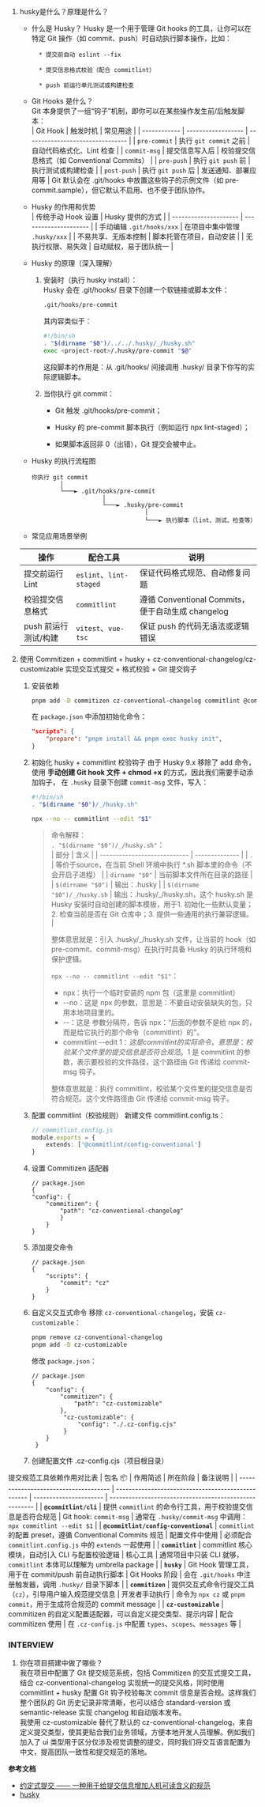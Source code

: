 1. husky是什么？原理是什么？
    * 什么是 Husky？
        Husky 是一个用于管理 Git hooks 的工具，让你可以在特定 Git 操作（如 commit、push）时自动执行脚本操作，比如：

            * 提交前自动 eslint --fix

            * 提交信息格式校验（配合 commitlint）

            * push 前运行单元测试或构建检查

    * Git Hooks 是什么？  
        Git 本身提供了一组“钩子”机制，即你可以在某些操作发生前/后触发脚本：  
        | Git Hook     | 触发时机               | 常见用途                             |
        | ------------ | ------------------ | -------------------------------- |
        | `pre-commit` | 执行 `git commit` 之前 | 自动代码格式化、Lint 检查                  |
        | `commit-msg` | 提交信息写入后            | 校验提交信息格式（如 Conventional Commits） |
        | `pre-push`   | 执行 `git push` 前    | 执行测试或构建检查                        |
        | `post-push`  | 执行 `git push` 后    | 发送通知、部署应用等                        |
        Git 默认会在 .git/hooks 中放置这些钩子的示例文件（如 pre-commit.sample），但它默认不启用、也不便于团队协作。

    * Husky 的作用和优势  
        | 传统手动 Hook 设置          | Husky 提供的方式           |
        | --------------------- | --------------------- |
        | 手动编辑 `.git/hooks/xxx` | 在项目中集中管理 `.husky/xxx` |
        | 不易共享、无版本控制            | 脚本托管在项目，自动安装          |
        | 无执行权限、易失效             | 自动赋权，易于团队统一           |

    * Husky 的原理（深入理解）
        1.  安装时（执行 husky install）：  
            Husky 会在 .git/hooks/ 目录下创建一个软链接或脚本文件：
            ```bash
            .git/hooks/pre-commit
            ```
            其内容类似于：  
            ```bash
            #!/bin/sh
            . "$(dirname "$0")/../../.husky/_/husky.sh"
            exec <project-root>/.husky/pre-commit "$@"
            ```
            这段脚本的作用是：从 .git/hooks/ 间接调用 .husky/ 目录下你写的实际逻辑脚本。

        2. 当你执行 git commit：  
            * Git 触发 .git/hooks/pre-commit；

            * Husky 的 pre-commit 脚本执行（例如运行 npx lint-staged）；

            * 如果脚本返回非 0（出错），Git 提交会被中止。
    * Husky 的执行流程图
        ```text
        你执行 git commit
                │
                └───► .git/hooks/pre-commit
                            │
                            └───► .husky/pre-commit
                                        │
                                        └───► 执行脚本（lint、测试、检查等）

        ```
    * 常见应用场景举例  

    | 操作            | 配合工具                   | 说明                                       |
    | ------------- | ---------------------- | ---------------------------------------- |
    | 提交前运行 Lint    | `eslint`、`lint-staged` | 保证代码格式规范、自动修复问题                          |
    | 校验提交信息格式      | `commitlint`           | 遵循 Conventional Commits，便于自动生成 changelog |
    | push 前运行测试/构建 | `vitest`、`vue-tsc`     | 保证 push 的代码无语法或逻辑错误                      |


2. 使用 Commitizen + commitlint + husky + cz-conventional-changelog/cz-customizable 实现交互式提交 + 格式校验 + Git 提交钩子
    1. 安装依赖
        ```bash
        pnpm add -D commitizen cz-conventional-changelog commitlint @commitlint/cli husky
        ```
        在 `package.json` 中添加初始化命令：
        ```json
        "scripts": {
            "prepare": "pnpm install && pnpm exec husky init",
        }
        ```
    2. 初始化 husky + commitlint 校验钩子
        由于 Husky 9.x 移除了 add 命令，使用 **手动创建 Git hook 文件 + chmod +x** 的方式，因此我们需要手动添加钩子，
        在 `.husky` 目录下创建 `commit-msg` 文件，写入：
        ```sh
        #!/bin/sh
        . "$(dirname "$0")/_/husky.sh"

        npx --no -- commitlint --edit "$1"
        ```
        > 命令解释：  
        > `. "$(dirname "$0")/_/husky.sh"`：  
        > | 部分                           | 含义             |
        > | ---------------------------- | -------------- |
        > | `.`                          | 等价于source，在当前 Shell 环境中执行 *.sh 脚本里的命令（不会开启子进程） |
        > | `dirname "$0"`            | 当前脚本文件所在目录的路径       |
        > | `$(dirname "$0")`            | 输出：.husky       |
        > | `$(dirname "$0")/_/husky.sh` | 输出：.husky/_/husky.sh，这个 husky.sh 是 Husky 安装时自动创建的脚本模板，用于1. 初始化一些默认变量；2. 检查当前是否在 Git 仓库中；3. 提供一些通用的执行兼容逻辑。  |  
        >
        > 整体意思就是：引入 .husky/_/husky.sh 文件，让当前的 hook（如 pre-commit、commit-msg）在执行时具备 Husky 的执行环境和保护逻辑。
        >
        > `npx --no -- commitlint --edit "$1"`：
        > * npx：执行一个临时安装的 npm 包（这里是 commitlint）
        > * --no：这是 npx 的参数，意思是：不要自动安装缺失的包，只用本地项目里的。
        > * --：这是 参数分隔符，告诉 npx：“后面的参数不是给 npx 的，而是给它执行的那个命令（commitlint）的”。
        > * commitlint --edit $1：这是 commitlint 的实际命令，意思是：校验某个文件里的提交信息是否符合规范。$1 是 commitlint 的参数，表示要校验的文件路径，这个路径由 Git 传递给 commit-msg 钩子。
        >
        > 整体意思就是：执行 commitlint，校验某个文件里的提交信息是否符合规范。这个文件路径由 Git 传递给 commit-msg 钩子。

    3. 配置 commitlint（校验规则）
        新建文件 commitlint.config.ts：
        ```ts
        // commitlint.config.js
        module.exports = {
            extends: ['@commitlint/config-conventional']
        }
        ```  
    4. 设置 Commitizen 适配器
        ```jsonc
        // package.json
        {
        "config": {
            "commitizen": {
                "path": "cz-conventional-changelog"
                }
            }
        }
        ```
    5. 添加提交命令
        ```jsonc
        // package.json
        {
            "scripts": {
                "commit": "cz"
            }
        }
        ```
    6. 自定义交互式命令
       移除 `cz-conventional-changelog`，安装 `cz-customizable`：
       ```bash
       pnpm remove cz-conventional-changelog
       pnpm add -D cz-customizable
       ```
       修改 `package.json`：
       ```jsonc
       // package.json
       {
           "config": {
               "commitizen": {
                   "path": "cz-customizable"
               },
                "cz-customizable": {
                    "config": "./.cz-config.cjs"
                }
           }
        }
        ```
    7. 创建配置文件 .cz-config.cjs（项目根目录）  

提交规范工具依赖作用对比表
| 包名 📦                                 | 作用简述                                               | 所在阶段                   | 备注说明                                                   |
| ------------------------------------- | -------------------------------------------------- | ---------------------- | ------------------------------------------------------ |
| **`@commitlint/cli`**                 | 提供 `commitlint` 的命令行工具，用于校验提交信息是否符合规范              | Git hook: `commit-msg` | 通常在 `.husky/commit-msg` 中调用：`npx commitlint --edit $1` |
| **`@commitlint/config-conventional`** | `commitlint` 的配置 preset，遵循 Conventional Commits 规范 | 配置文件中使用                | 必须配合 `commitlint.config.js` 中的 `extends` 一起使用          |
| **`commitlint`**                      | commitlint 核心模块，自动引入 CLI 与配置校验逻辑                   | 核心工具                   | 通常项目中只装 CLI 就够，`commitlint` 本体可以理解为 umbrella package   |
| **`husky`**                           | Git Hook 管理工具，用于在 commit/push 前自动执行脚本              | Git Hooks 阶段           | 会在 `.git/hooks` 中注册触发器，调用 `.husky/` 目录下脚本              |
| **`commitizen`**                      | 提供交互式命令行提交工具（`cz`），引导用户输入规范提交信息                    | 开发者手动执行                | 命令为 `npx cz` 或 `pnpm commit`，用于生成符合规范的 commit message  |
| **`cz-customizable`**                 | commitizen 的自定义配置适配器，可以自定义提交类型、提示内容                | 配合 commitizen 使用       | 在 `.cz-config.js` 中配置 `types`、`scopes`、`messages` 等    |


### INTERVIEW
1. 你在项目搭建中做了哪些？   
    我在项目中配置了 Git 提交规范系统，包括 Commitizen 的交互式提交工具，结合 cz-conventional-changelog 实现统一的提交风格，同时使用 commitlint + husky 配置 Git 钩子校验每次 commit 信息是否合规。这样我们整个团队的 Git 历史记录非常清晰，也可以结合 standard-version 或 semantic-release 实现 changelog 和自动版本发布。  
    我使用 cz-customizable 替代了默认的 cz-conventional-changelog，来自定义提交类型，使其更贴合我们业务领域，方便本地开发人员理解。例如我们加入了 ui 类型用于区分仅涉及视觉调整的提交，同时我们将交互语言配置为中文，提高团队一致性和提交规范的落地。


**参考文档**  
* [约定式提交 —— 一种用于给提交信息增加人机可读含义的规范](https://www.conventionalcommits.org/zh-hans/v1.0.0/#%e7%ba%a6%e5%ae%9a%e5%bc%8f%e6%8f%90%e4%ba%a4%e8%a7%84%e8%8c%83)  
* [husky](https://typicode.github.io/husky/zh/)